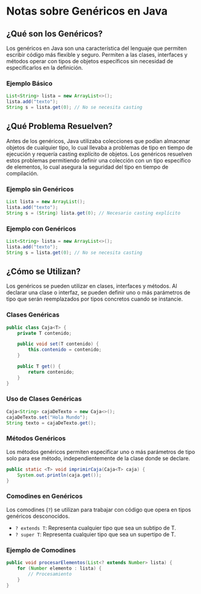 # Notas sobre Genéricos en Java

## ¿Qué son los Genéricos?

Los genéricos en Java son una característica del lenguaje que permiten escribir código más flexible y seguro. Permiten a las clases, interfaces y métodos operar con tipos de objetos específicos sin necesidad de especificarlos en la definición.

### Ejemplo Básico

```java
List<String> lista = new ArrayList<>();
lista.add("texto");
String s = lista.get(0); // No se necesita casting
```

## ¿Qué Problema Resuelven?

Antes de los genéricos, Java utilizaba colecciones que podían almacenar objetos de cualquier tipo, lo cual llevaba a problemas de tipo en tiempo de ejecución y requería casting explícito de objetos. Los genéricos resuelven estos problemas permitiendo definir una colección con un tipo específico de elementos, lo cual asegura la seguridad del tipo en tiempo de compilación.

### Ejemplo sin Genéricos

```java
List lista = new ArrayList();
lista.add("texto");
String s = (String) lista.get(0); // Necesario casting explícito
```

### Ejemplo con Genéricos

```java
List<String> lista = new ArrayList<>();
lista.add("texto");
String s = lista.get(0); // No se necesita casting
```

## ¿Cómo se Utilizan?

Los genéricos se pueden utilizar en clases, interfaces y métodos. Al declarar una clase o interfaz, se pueden definir uno o más parámetros de tipo que serán reemplazados por tipos concretos cuando se instancie.

### Clases Genéricas

```java
public class Caja<T> {
    private T contenido;

    public void set(T contenido) {
        this.contenido = contenido;
    }

    public T get() {
        return contenido;
    }
}
```

### Uso de Clases Genéricas

```java
Caja<String> cajaDeTexto = new Caja<>();
cajaDeTexto.set("Hola Mundo");
String texto = cajaDeTexto.get();
```

### Métodos Genéricos

Los métodos genéricos permiten especificar uno o más parámetros de tipo solo para ese método, independientemente de la clase donde se declare.

```java
public static <T> void imprimirCaja(Caja<T> caja) {
    System.out.println(caja.get());
}
```

### Comodines en Genéricos

Los comodines (`?`) se utilizan para trabajar con código que opera en tipos genéricos desconocidos.

- `? extends T`: Representa cualquier tipo que sea un subtipo de T.
- `? super T`: Representa cualquier tipo que sea un supertipo de T.

### Ejemplo de Comodines

```java
public void procesarElementos(List<? extends Number> lista) {
    for (Number elemento : lista) {
        // Procesamiento
    }
}
```
